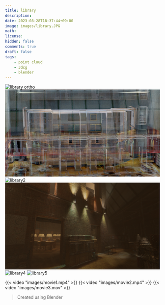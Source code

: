 ```yaml
---
title: library
description: 
date: 2023-08-28T18:37:44+09:00
image: images/library.JPG
math: 
license: 
hidden: false
comments: true
draft: false
tags:
    - point cloud
    - 3dcg
    - blender
---
```


![library ortho](images/library.GIF)
![library](images/library.JPG)
![library2](images/library2.PNG)
![library3](images/library3.PNG)
![library4](images/library4.PNG)
![library5](images/library5.PNG)

{{< video "images/movie1.mp4" >}}
{{< video "images/movie2.mp4" >}}
{{< video "images/movie3.mov" >}}


> Created using Blender